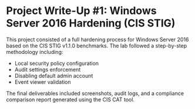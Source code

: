 # Project Write-Up #1: Windows Server 2016 Hardening (CIS STIG)

This project consisted of a full hardening process for Windows Server 2016 based on the CIS STIG v1.1.0 benchmarks. The lab followed a step-by-step methodology including:
- Local security policy configuration
- Audit settings enforcement
- Disabling default admin account
- Event viewer validation

The final deliverables included screenshots, audit logs, and a compliance comparison report generated using the CIS CAT tool.